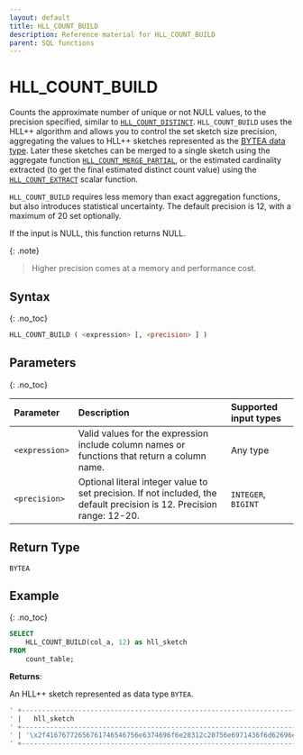 ```yaml
---
layout: default
title: HLL_COUNT_BUILD
description: Reference material for HLL_COUNT_BUILD
parent: SQL functions
---
```



# HLL_COUNT_BUILD

Counts the approximate number of unique or not NULL values,
to the precision specified, similar to [`HLL_COUNT_DISTINCT`](hll-count-distinct.md). 
`HLL_COUNT_BUILD` uses the HLL++ algorithm and allows you to control the set sketch size precision, aggregating the values to HLL++ sketches represented as the [BYTEA data type](../general-reference/bytea-data-type.md).
Later these sketches can be merged to a single sketch using the aggregate function [`HLL_COUNT_MERGE_PARTIAL`](hll-count-merge-partial.md), 
or the estimated cardinality extracted (to get the final estimated distinct count value) 
using the [`HLL_COUNT_EXTRACT`](hll-count-extract.md) scalar function.

`HLL_COUNT_BUILD` requires less memory than exact aggregation functions, but also introduces statistical uncertainty. The default precision is 12, with a maximum of 20 set optionally.

If the input is NULL, this function returns NULL.

{: .note}
>Higher precision comes at a memory and performance cost.

## Syntax
{: .no_toc}

```sql
HLL_COUNT_BUILD ( <expression> [, <precision> ] )
```

## Parameters
{: .no_toc}

| Parameter | Description | Supported input types |
| :--------- |:------------|:-|
| `<expression>`  | Valid values for the expression include column names or functions that return a column name. | Any type |
| `<precision>` | Optional literal integer value to set precision. If not included, the default precision is 12. Precision range: 12-20. | `INTEGER`, `BIGINT ` |

## Return Type
`BYTEA`

## Example
{: .no_toc}

```sql
SELECT
    HLL_COUNT_BUILD(col_a, 12) as hll_sketch
FROM
    count_table;
```

**Returns**: 

An HLL++ sketch represented as data type `BYTEA`.
```sql
' +--------------------------------------------------------------------------------------------------------------------------------------------------------------------------------------------+
' |   hll_sketch                                                                                                                                                                               |
' +--------------------------------------------------------------------------------------------------------------------------------------------------------------------------------------------+
' | '\x2f41676772656761746546756e6374696f6e28312c20756e6971436f6d62696e65643634283132292c20496e743332290a01052ccbc234fcbc56b4e7830665202abf3aced8f809c581510b7518f0a86804904775554cd537d76ad6' |
' +--------------------------------------------------------------------------------------------------------------------------------------------------------------------------------------------+
```